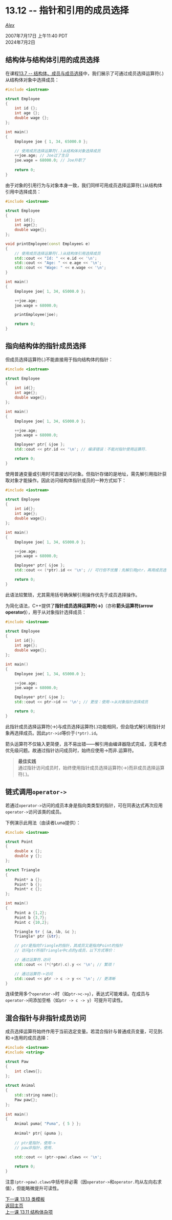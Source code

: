 13.12 -- 指针和引用的成员选择  
======================================================  

[*Alex*](https://www.learncpp.com/author/Alex/ "查看 Alex 的所有文章")  

2007年7月17日 上午11:40 PDT  
2024年7月2日  

结构体与结构体引用的成员选择  
----------------  

在课程[13.7 -- 结构体、成员与成员选择](Chapter-13/lesson13.7-introduction-to-structs-members-and-member-selection.md)中，我们展示了可通过成员选择运算符(.)从结构体对象中选择成员：  

```cpp
#include <iostream>

struct Employee
{
    int id {};
    int age {};
    double wage {};
};

int main()
{
    Employee joe { 1, 34, 65000.0 };

    // 使用成员选择运算符(.)从结构体对象选择成员
    ++joe.age; // Joe过了生日
    joe.wage = 68000.0; // Joe升职了
    
    return 0;
}
```  

由于对象的引用行为与对象本身一致，我们同样可用成员选择运算符(.)从结构体引用中选择成员：  

```cpp
#include <iostream>

struct Employee
{
    int id{};
    int age{};
    double wage{};
};

void printEmployee(const Employee& e)
{
    // 使用成员选择运算符(.)从结构体引用选择成员
    std::cout << "Id: " << e.id << '\n';
    std::cout << "Age: " << e.age << '\n';
    std::cout << "Wage: " << e.wage << '\n';
}

int main()
{
    Employee joe{ 1, 34, 65000.0 };

    ++joe.age;
    joe.wage = 68000.0;

    printEmployee(joe);

    return 0;
}
```  

指向结构体的指针成员选择  
----------------  

但成员选择运算符(.)不能直接用于指向结构体的指针：  

```cpp
#include <iostream>

struct Employee
{
    int id{};
    int age{};
    double wage{};
};

int main()
{
    Employee joe{ 1, 34, 65000.0 };

    ++joe.age;
    joe.wage = 68000.0;

    Employee* ptr{ &joe };
    std::cout << ptr.id << '\n'; // 编译错误：不能对指针使用运算符.

    return 0;
}
```  

使用普通变量或引用时可直接访问对象。但指针存储的是地址，需先解引用指针获取对象才能操作。因此访问结构体指针成员的一种方式如下：  

```cpp
#include <iostream>

struct Employee
{
    int id{};
    int age{};
    double wage{};
};

int main()
{
    Employee joe{ 1, 34, 65000.0 };

    ++joe.age;
    joe.wage = 68000.0;

    Employee* ptr{ &joe };
    std::cout << (*ptr).id << '\n'; // 可行但不优雅：先解引用ptr，再用成员选择

    return 0;
}
```  

此语法较繁琐，尤其需用括号确保解引用操作优先于成员选择操作。  

为简化语法，C++提供了**指针成员选择运算符(->)**（亦称**箭头运算符(arrow operator)**），用于从对象指针选择成员：  

```cpp
#include <iostream>

struct Employee
{
    int id{};
    int age{};
    double wage{};
};

int main()
{
    Employee joe{ 1, 34, 65000.0 };

    ++joe.age;
    joe.wage = 68000.0;

    Employee* ptr{ &joe };
    std::cout << ptr->id << '\n'; // 更佳：使用->从对象指针选择成员

    return 0;
}
```  

此指针成员选择运算符(->)与成员选择运算符(.)功能相同，但会隐式解引用指针对象再选择成员。因此`ptr->id`等价于`(*ptr).id`。  

箭头运算符不仅输入更简便，且不易出错——解引用由编译器隐式完成，无需考虑优先级问题。故通过指针访问成员时，始终应使用->而非.运算符。  

> **最佳实践**  
> 通过指针访问成员时，始终使用指针成员选择运算符(->)而非成员选择运算符(.)。  

链式调用`operator->`  
----------------  

若通过`operator->`访问的成员本身是指向类类型的指针，可在同表达式再次应用`operator->`访问该类的成员。  

下例演示此用法（由读者Luna提供）：  

```cpp
#include <iostream>

struct Point
{
    double x {};
    double y {};
};

struct Triangle
{
    Point* a {};
    Point* b {};
    Point* c {};
};

int main()
{
    Point a {1,2};
    Point b {3,7};
    Point c {10,2};

    Triangle tr { &a, &b, &c };
    Triangle* ptr {&tr};

    // ptr是指向Triangle的指针，其成员又是指向Point的指针
    // 访问ptr所指Triangle中c点的y成员，以下方式等价：

    // 通过运算符.访问
    std::cout << (*(*ptr).c).y << '\n'; // 繁琐！

    // 通过运算符->访问
    std::cout << ptr -> c -> y << '\n'; // 更清晰
}
```  

连续使用多个`operator->`时（如`ptr->c->y`），表达式可能难读。在成员与`operator->`间添加空格（如`ptr -> c -> y`）可提升可读性。  

混合指针与非指针成员访问  
----------------  

成员选择运算符始终作用于当前选定变量。若混合指针与普通成员变量，可见到.和->连用的成员选择：  

```cpp
#include <iostream>
#include <string>

struct Paw
{
    int claws{};
};
 
struct Animal
{
    std::string name{};
    Paw paw{};
};
 
int main()
{
    Animal puma{ "Puma", { 5 } };
 
    Animal* ptr{ &puma };
 
    // ptr是指针，使用->
    // paw非指针，使用.

    std::cout << (ptr->paw).claws << '\n';
 
    return 0;
}
```  

注意`(ptr->paw).claws`中括号非必需（因`operator->`和`operator.`均从左向右求值），但能略微提升可读性。  

[下一课 13.13 类模板](Chapter-13/lesson13.13-class-templates.md)  
[返回主页](/)  
[上一课 13.11 结构体杂项](Chapter-13/lesson13.11-struct-miscellany.md)